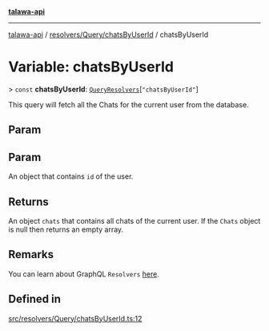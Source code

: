 [**talawa-api**](../../../../README.md)

***

[talawa-api](../../../../modules.md) / [resolvers/Query/chatsByUserId](../README.md) / chatsByUserId

# Variable: chatsByUserId

\> `const` **chatsByUserId**: [`QueryResolvers`](../../../../types/generatedGraphQLTypes/type-aliases/QueryResolvers.md)\[`"chatsByUserId"`\]

This query will fetch all the Chats for the current user from the database.

## Param

## Param

An object that contains `id` of the user.

## Returns

An object `chats` that contains all chats of the current user.
If the `Chats` object is null then returns an empty array.

## Remarks

You can learn about GraphQL `Resolvers`
[here](https://www.apollographql.com/docs/apollo-server/data/resolvers/).

## Defined in

[src/resolvers/Query/chatsByUserId.ts:12](https://github.com/PalisadoesFoundation/talawa-api/blob/4b5c74fd36bcfc2e36f3a06b67d517e865c188be/src/resolvers/Query/chatsByUserId.ts#L12)
